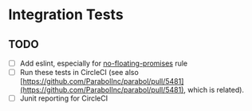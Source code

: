 # Integration Tests

## TODO

- [ ] Add eslint, especially for [no-floating-promises](https://github.com/typescript-eslint/typescript-eslint/blob/main/packages/eslint-plugin/docs/rules/no-floating-promises.md) rule
- [ ] Run these tests in CircleCI (see also [https://github.com/ParabolInc/parabol/pull/5481](https://github.com/ParabolInc/parabol/pull/5481), which is related).
- [ ] Junit reporting for CircleCI
